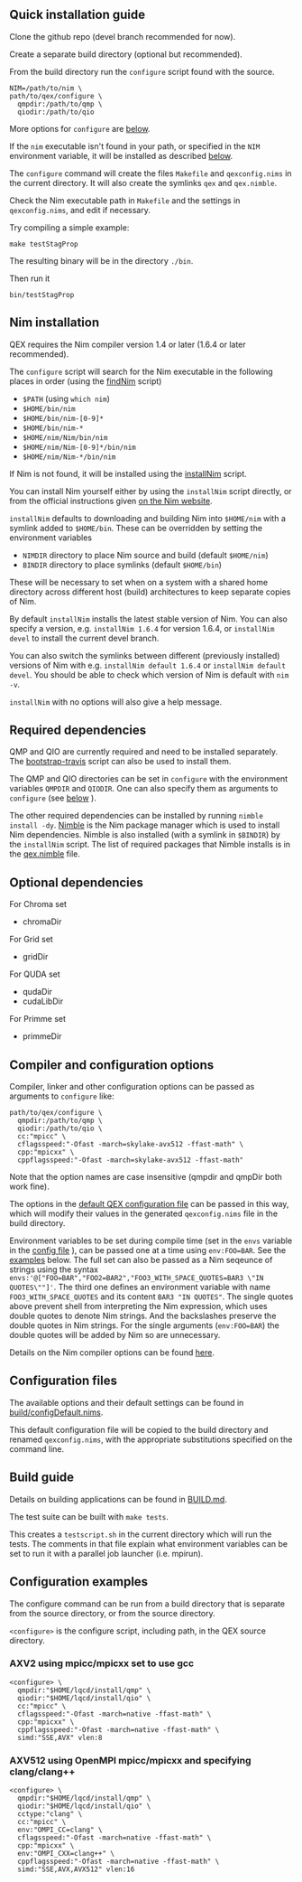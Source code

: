 ## Quick installation guide

Clone the github repo (devel branch recommended for now).

Create a separate build directory (optional but recommended).

From the build directory run the `configure` script found with the source.

```
NIM=/path/to/nim \
path/to/qex/configure \
  qmpdir:/path/to/qmp \
  qiodir:/path/to/qio
```

More options for `configure` are
[below](INSTALL.md#compiler-and-configuration-options).

If the `nim` executable isn't found in your path,
or specified in the `NIM` environment variable,
it will be installed as described
[below](INSTALL.md#nim-installation).

The `configure` command will create the files `Makefile` and `qexconfig.nims`
in the current directory.
It will also create the symlinks `qex` and `qex.nimble`.

Check the Nim executable path in `Makefile` and the
settings in `qexconfig.nims`, and edit if necessary.

Try compiling a simple example:
```
make testStagProp
```
The resulting binary will be in the directory `./bin`.

Then run it
```
bin/testStagProp
```


## Nim installation

QEX requires the Nim compiler version 1.4 or later
(1.6.4 or later recommended).

The `configure` script will search for the Nim executable in the following
places in order (using the [findNim](build/findNim) script)
- `$PATH` (using `which nim`)
- `$HOME/bin/nim`
- `$HOME/bin/nim-[0-9]*`
- `$HOME/bin/nim-*`
- `$HOME/nim/Nim/bin/nim`
- `$HOME/nim/Nim-[0-9]*/bin/nim`
- `$HOME/nim/Nim-*/bin/nim`

If Nim is not found, it will be installed using the
[installNim](build/installNim) script.

You can install Nim yourself either by using the `installNim` script directly,
or from the official instructions given
[on the Nim website](http://nim-lang.org/download.html).

`installNim` defaults to downloading and building Nim into `$HOME/nim`
with a symlink added to `$HOME/bin`.
These can be overridden by setting the environment variables
- `NIMDIR` directory to place Nim source and build (default `$HOME/nim`)
- `BINDIR` directory to place symlinks (default `$HOME/bin`)

These will be necessary to set when on a system with a shared home directory
across different host (build) architectures to keep separate copies of Nim.

By default `installNim` installs the latest stable version of Nim.
You can also specify a version, e.g. `installNim 1.6.4` for version 1.6.4, or
`installNim devel` to install the current devel branch.

You can also switch the symlinks between different (previously installed)
versions of Nim with e.g. `installNim default 1.6.4` or `installNim default devel`.
You should be able to check which version of Nim is default with `nim -v`.

`installNim` with no options will also give a help message.


## Required dependencies

QMP and QIO are currently required and need to be installed separately.
The [bootstrap-travis](bootstrap-travis) script can also be used to install them.

The QMP and QIO directories can be set in `configure` with the environment variables
`QMPDIR` and `QIODIR`.
One can also specify them as arguments to `configure`
(see [below](INSTALL.md#compiler-and-configuration-options) ).

The other required dependencies can be installed by running
`nimble install -dy`.
[Nimble](https://github.com/nim-lang/nimble) is the Nim package manager
which is used to install Nim dependencies.
Nimble is also installed (with a symlink in `$BINDIR`) by the `installNim` script.
The list of required packages that Nimble installs
is in the [qex.nimble](qex.nimble#L25) file.

## Optional dependencies

For Chroma set
- chromaDir

For Grid set
- gridDir

For QUDA set
- qudaDir
- cudaLibDir

For Primme set
- primmeDir


## Compiler and configuration options

Compiler, linker and other configuration options can be passed
as arguments to `configure` like:
```
path/to/qex/configure \
  qmpdir:/path/to/qmp \
  qiodir:/path/to/qio \
  cc:"mpicc" \
  cflagsspeed:"-Ofast -march=skylake-avx512 -ffast-math" \
  cpp:"mpicxx" \
  cppflagsspeed:"-Ofast -march=skylake-avx512 -ffast-math"
```

Note that the option names are case insensitive
(qmpdir and qmpDir both work fine).

The options in the
[default QEX configuration file](build/configDefault.nims)
can be passed in this way, which will modify their values
in the generated `qexconfig.nims` file in the build directory.

Environment variables to be set during compile time
(set in the `envs` variable in the
[config file](build/configDefault.nims#L70) ),
can be passed one at a time using `env:FOO=BAR`.
See the [examples](#configuration-examples) below.
The full set can also be passed as a Nim seqeunce of strings using the
syntax `envs:'@["FOO=BAR","FOO2=BAR2","FOO3_WITH_SPACE_QUOTES=BAR3 \"IN QUOTES\""]'`.
The third one defines an environment variable with name `FOO3_WITH_SPACE_QUOTES` and
its content `BAR3 "IN QUOTES"`.
The single quotes above prevent shell from interpreting the Nim expression,
which uses double quotes to denote Nim strings.
And the backslashes preserve the double quotes in Nim strings.
For the single arguments (`env:FOO=BAR`) the double quotes will be added by Nim
so are unnecessary.

Details on the Nim compiler options can be found
[here](https://nim-lang.org/docs/nimc.html).


## Configuration files

The available options and their default settings can be found in
[build/configDefault.nims](build/configDefault.nims).

This default configuration file will be copied to the build directory
and renamed `qexconfig.nims`,
with the appropriate substitutions specified on the command line.


## Build guide

Details on building applications can be found in [BUILD.md](BUILD.md).

The test suite can be built with `make tests`.

This creates a `testscript.sh` in the current directory which will
run the tests.
The comments in that file explain what environment variables can be set
to run it with a parallel job launcher (i.e. mpirun).


## Configuration examples

The configure command can be run from a build directory that is separate
from the source directory, or from the source directory.

`<configure>` is the configure script, including path, in the QEX source directory.

### AXV2 using mpicc/mpicxx set to use gcc

```
<configure> \
  qmpdir:"$HOME/lqcd/install/qmp" \
  qiodir:"$HOME/lqcd/install/qio" \
  cc:"mpicc" \
  cflagsspeed:"-Ofast -march=native -ffast-math" \
  cpp:"mpicxx" \
  cppflagsspeed:"-Ofast -march=native -ffast-math" \
  simd:"SSE,AVX" vlen:8
```

### AXV512 using OpenMPI mpicc/mpicxx and specifying clang/clang++

```
<configure> \
  qmpdir:"$HOME/lqcd/install/qmp" \
  qiodir:"$HOME/lqcd/install/qio" \
  cctype:"clang" \
  cc:"mpicc" \
  env:"OMPI_CC=clang" \
  cflagsspeed:"-Ofast -march=native -ffast-math" \
  cpp:"mpicxx" \
  env:"OMPI_CXX=clang++" \
  cppflagsspeed:"-Ofast -march=native -ffast-math" \
  simd:"SSE,AVX,AVX512" vlen:16
```
